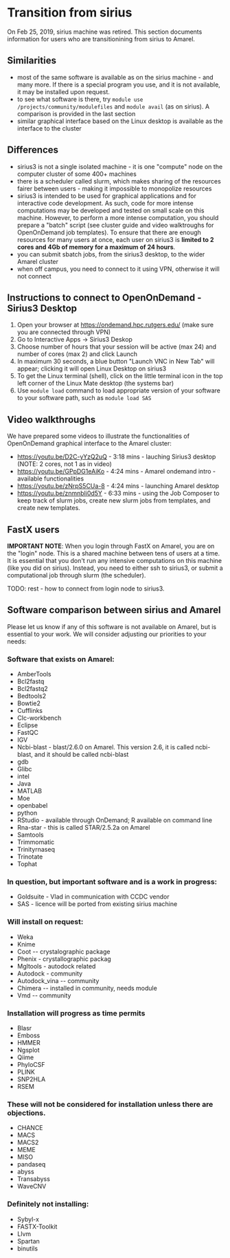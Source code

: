 
# Transition from sirius

On Feb 25, 2019, sirius machine was retired. This section documents information for users who are transitionining from sirius to Amarel. 

## Similarities

- most of the same software is available as on the sirius machine - and many more. If there is a special program you use, and it is not available, it may be installed upon request. 
- to see what software is there, try `module use /projects/community/modulefiles` and `module avail` (as on sirius). A comparison is provided in the last section
- similar graphical interface based on the Linux desktop is available as the interface to the cluster

## Differences

- sirius3 is not a single isolated machine - it is one "compute" node on the computer cluster of some 400+ machines
- there is a scheduler called slurm, which makes sharing of the resources fairer between users - making it impossible to monopolize resources
- sirius3 is intended to be used for graphical applications and for interactive code development. As such, code for more intense computations may be developed and tested on small scale on this machine. However, to perform a more intense computation, you should prepare a "batch" script (see cluster guide and video walktroughs for OpenOnDemand job templates). To ensure that there are enough resources for many users at once, each user on sirius3 is **limited to 2 cores and 4Gb of memory for a maximum of 24 hours**. 
- you can submit sbatch jobs, from the sirius3 desktop, to the wider Amarel cluster
- when off campus, you need to connect to it using VPN, otherwise it will not connect

## Instructions to connect to OpenOnDemand - Sirius3 Desktop

1. Open your browser at https://ondemand.hpc.rutgers.edu/  (make sure you are connected through VPN)
2. Go to Interactive Apps -> Sirius3 Deskop
3. Choose number of hours that your session will be active (max 24) and number of cores (max 2) and click Launch
4. In maximum 30 seconds, a blue button "Launch VNC in New Tab" will appear; clicking it will open Linux Desktop on sirius3
5. To get the Linux terminal (shell), click on the little terminal icon in the top left corner of the Linux Mate desktop (the systems bar)
6. Use `module load` command to load appropriate version of your software to your software path, such as `module load SAS`

## Video walkthroughs

We have prepared some videos to illustrate the functionalities of OpenOnDemand graphical interface to the Amarel cluster: 

- https://youtu.be/D2C-yYzQ2uQ - 3:18 mins - lauching Sirius3 desktop (NOTE: 2 cores, not 1 as in video)
- https://youtu.be/GPpDG1eAiKo - 4:24 mins - Amarel ondemand intro - available functionalities
- https://youtu.be/zNrpS5CUa-8 - 4:24 mins - launching Amarel desktop
- https://youtu.be/znmnbli0d5Y - 6:33 mins - using the Job Composer to keep track of slurm jobs, create new slurm jobs from templates, and create new templates.

## FastX users

**IMPORTANT NOTE**: When you login through FastX on Amarel, you are on the "login" node. This is a shared machine between tens of users at a time. It is essential that you don't run any intensive computations on this machine (like you did on sirius). Instead, you need to either ssh to sirius3, or submit a computational job through slurm (the scheduler). 

TODO: rest - how to connect from login node to sirius3. 

## Software comparison between sirius and Amarel

Please let us know if any of this software is not available on Amarel, but is essential to your work. We will consider adjusting our priorities to your needs: 

### Software that exists on Amarel: 

- AmberTools
- Bcl2fastq    
- Bcl2fastq2   
- Bedtools2  
- Bowtie2  
- Cufflinks  
- Clc-workbench
- Eclipse 
- FastQC   
- IGV      
- Ncbi-blast  - blast/2.6.0 on Amarel. This version 2.6, it is called ncbi-blast, and it should be called ncbi-blast 
- gdb
- Glibc  
- intel
- Java
- MATLAB
- Moe
- openbabel
- python
- RStudio  - available through OnDemand; R available on command line
- Rna-star    - this is called STAR/2.5.2a on Amarel
- Samtools
- Trimmomatic 
- Trinityrnaseq 
- Trinotate   
- Tophat 

### In question, but important software and is a work in progress: 

- Goldsuite - Vlad in communication with CCDC vendor
- SAS - licence will be ported from existing sirius machine

### Will install on request: 

- Weka 
- Knime
- Coot  -- crystalographic package
- Phenix  - crystallographic packag
- Mgltools  -  autodock related
- Autodock - community
- Autodock_vina -- community
- Chimera -- installed in community, needs module
- Vmd --  community

### Installation will progress as time permits 

- Blasr   
- Emboss  
- HMMER   
- Ngsplot 
- Qiime  
- PhyloCSF 
- PLINK   
- SNP2HLA 
- RSEM  

### These will not be considered for installation unless there are objections. 

- CHANCE
- MACS
- MACS2
- MEME
- MISO
- pandaseq
- abyss
- Transabyss
- WaveCNV

### Definitely not installing: 

- Sybyl-x
- FASTX-Toolkit
- Llvm
- Spartan
- binutils

